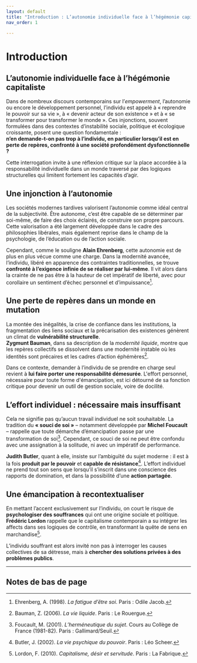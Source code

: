```yaml
---
layout: default
title: "Introduction : L’autonomie individuelle face à l’hégémonie capitaliste"
nav_order: 1

---
```


# Introduction  
## L’autonomie individuelle face à l’hégémonie capitaliste

Dans de nombreux discours contemporains sur l’*empowerment*, l’autonomie ou encore le développement personnel, l’individu est appelé à « reprendre le pouvoir sur sa vie », à « devenir acteur de son existence » et à « se transformer pour transformer le monde ». Ces injonctions, souvent formulées dans des contextes d’instabilité sociale, politique et écologique croissante, posent une question fondamentale :  
**n’en demande-t-on pas trop à l’individu, en particulier lorsqu’il est en perte de repères, confronté à une société profondément dysfonctionnelle ?**

Cette interrogation invite à une réflexion critique sur la place accordée à la responsabilité individuelle dans un monde traversé par des logiques structurelles qui limitent fortement les capacités d’agir.

## Une injonction à l’autonomie

Les sociétés modernes tardives valorisent l’autonomie comme idéal central de la subjectivité. Être autonome, c’est être capable de se déterminer par soi-même, de faire des choix éclairés, de construire son propre parcours. Cette valorisation a été largement développée dans le cadre des philosophies libérales, mais également reprise dans le champ de la psychologie, de l’éducation ou de l’action sociale.

Cependant, comme le souligne **Alain Ehrenberg**, cette autonomie est de plus en plus vécue comme une charge. Dans la modernité avancée, l’individu, libéré en apparence des contraintes traditionnelles, se trouve **confronté à l’exigence infinie de se réaliser par lui-même**. Il vit alors dans la crainte de ne pas être à la hauteur de cet impératif de liberté, avec pour corollaire un sentiment d’échec personnel et d’impuissance[^1].

## Une perte de repères dans un monde en mutation

La montée des inégalités, la crise de confiance dans les institutions, la fragmentation des liens sociaux et la précarisation des existences génèrent un climat de **vulnérabilité structurelle**.  
**Zygmunt Bauman**, dans sa description de la *modernité liquide*, montre que les repères collectifs se dissolvent dans une modernité instable où les identités sont précaires et les cadres d’action éphémères[^2].

Dans ce contexte, demander à l’individu de se prendre en charge seul revient à **lui faire porter une responsabilité démesurée**. L'effort personnel, nécessaire pour toute forme d'émancipation, est ici détourné de sa fonction critique pour devenir un outil de gestion sociale, voire de docilité.

## L’effort individuel : nécessaire mais insuffisant

Cela ne signifie pas qu’aucun travail individuel ne soit souhaitable. La tradition du **« souci de soi »** – notamment développée par **Michel Foucault** – rappelle que toute démarche d’émancipation passe par une transformation de soi[^3]. Cependant, ce souci de soi ne peut être confondu avec une assignation à la solitude, ni avec un impératif de performance.

**Judith Butler**, quant à elle, insiste sur l’ambiguïté du sujet moderne : il est à la fois **produit par le pouvoir** et **capable de résistance**[^4]. L’effort individuel ne prend tout son sens que lorsqu’il s’inscrit dans une conscience des rapports de domination, et dans la possibilité d’une **action partagée**.

## Une émancipation à recontextualiser

En mettant l’accent exclusivement sur l’individu, on court le risque de **psychologiser des souffrances** qui ont une origine sociale et politique. **Frédéric Lordon** rappelle que le capitalisme contemporain a su intégrer les affects dans ses logiques de contrôle, en transformant la quête de sens en marchandise[^5].

L’individu souffrant est alors invité non pas à interroger les causes collectives de sa détresse, mais à **chercher des solutions privées à des problèmes publics**.

---

## Notes de bas de page

[^1]: Ehrenberg, A. (1998). *La fatigue d’être soi*. Paris : Odile Jacob.
[^2]: Bauman, Z. (2006). *La vie liquide*. Paris : Le Rouergue.
[^3]: Foucault, M. (2001). *L’herméneutique du sujet*. Cours au Collège de France (1981-82). Paris : Gallimard/Seuil.
[^4]: Butler, J. (2002). *La vie psychique du pouvoir*. Paris : Léo Scheer.
[^5]: Lordon, F. (2010). *Capitalisme, désir et servitude*. Paris : La Fabrique.


